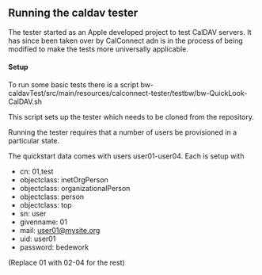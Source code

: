 ## Running the caldav tester

The tester started as an Apple developed project to test CalDAV servers. It has since been taken over by CalConnect adn is in the process of being modified to make the tests more universally applicable.

#### Setup
To run some basic tests there is a script bw-caldavTest/src/main/resources/calconnect-tester/testbw/bw-QuickLook-CalDAV.sh 

This script sets up the tester which needs to be cloned from the repository.

Running the tester requires that a number of users be provisioned in a particular state. 

The quickstart data comes with users user01-user04. Each is setup with 

 * cn: 01,test
 * objectclass: inetOrgPerson
 * objectclass: organizationalPerson
 * objectclass: person
 * objectclass: top
 * sn: user
 * givenname: 01
 * mail: user01@mysite.org
 * uid: user01
 * password: bedework
 
(Replace 01 with 02-04 for the rest)


 

